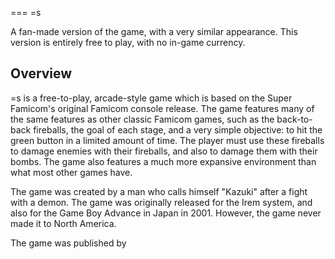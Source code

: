 
===
 =s

A fan-made version of the game, with a very similar appearance. This version is entirely free to play, with no in-game currency.

## Overview

=s is a free-to-play, arcade-style game which is based on the Super Famicom's original Famicom console release. The game features many of the same features as other classic Famicom games, such as the back-to-back fireballs, the goal of each stage, and a very simple objective: to hit the green button in a limited amount of time. The player must use these fireballs to damage enemies with their fireballs, and also to damage them with their bombs. The game also features a much more expansive environment than what most other games have.

The game was created by a man who calls himself "Kazuki" after a fight with a demon. The game was originally released for the Irem system, and also for the Game Boy Advance in Japan in 2001. However, the game never made it to North America.

The game was published by                                                                                                                                                                                                                                  
                                              
